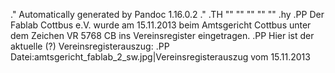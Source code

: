 .\" Automatically generated by Pandoc 1.16.0.2
.\"
.TH "" "" "" "" ""
.hy
.PP
Der Fablab Cottbus e.V.
wurde am 15.11.2013 beim Amtsgericht Cottbus unter dem Zeichen VR 5768
CB ins Vereinsregister eingetragen.
.PP
Hier ist der aktuelle (?) Vereinsregisterauszug:
.PP
Datei:amtsgericht_fablab_2_sw.jpg|Vereinsregisterauszug vom 15.11.2013
